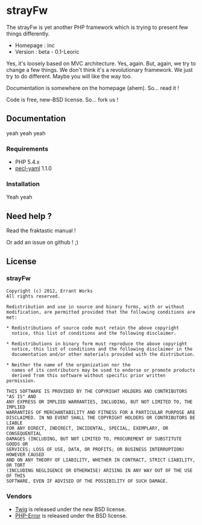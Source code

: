 # strayFw

The strayFw is yet another PHP framework which is trying to present few things differently.

* Homepage : inc
* Version : beta - 0.1-Leoric

Yes, it's loosely based on MVC architecture. Yes, again. But, again, we try to change a few things.
We don't think it's a revolutionary framework. We just try to do different. Maybe you will like the
way too.

Documentation is somewhere on the homepage (ahem). So... read it !

Code is free, new-BSD license. So... fork us !

## Documentation

yeah yeah yeah

### Requirements

* PHP 5.4.x
* [pecl-yaml](http://pecl.php.net/package/yaml 'pecl-yaml') 1.1.0

### Installation

Yeah yeah

## Need help ?

Read the fraktastic manual !

Or add an issue on github ! ;)

## License

### strayFw

    Copyright (c) 2012, Errant Works
    All rights reserved.

    Redistribution and use in source and binary forms, with or without
    modification, are permitted provided that the following conditions are met:

    * Redistributions of source code must retain the above copyright
      notice, this list of conditions and the following disclaimer.

    * Redistributions in binary form must reproduce the above copyright
      notice, this list of conditions and the following disclaimer in the
      documentation and/or other materials provided with the distribution.

    * Neither the name of the organization nor the
      names of its contributors may be used to endorse or promote products
      derived from this software without specific prior written permission.

    THIS SOFTWARE IS PROVIDED BY THE COPYRIGHT HOLDERS AND CONTRIBUTORS "AS IS" AND
    ANY EXPRESS OR IMPLIED WARRANTIES, INCLUDING, BUT NOT LIMITED TO, THE IMPLIED
    WARRANTIES OF MERCHANTABILITY AND FITNESS FOR A PARTICULAR PURPOSE ARE
    DISCLAIMED. IN NO EVENT SHALL THE COPYRIGHT HOLDERS OR CONTRIBUTORS BE LIABLE
    FOR ANY DIRECT, INDIRECT, INCIDENTAL, SPECIAL, EXEMPLARY, OR CONSEQUENTIAL
    DAMAGES (INCLUDING, BUT NOT LIMITED TO, PROCUREMENT OF SUBSTITUTE GOODS OR
    SERVICES; LOSS OF USE, DATA, OR PROFITS; OR BUSINESS INTERRUPTION) HOWEVER CAUSED
    AND ON ANY THEORY OF LIABILITY, WHETHER IN CONTRACT, STRICT LIABILITY, OR TORT
    (INCLUDING NEGLIGENCE OR OTHERWISE) ARISING IN ANY WAY OUT OF THE USE OF THIS
    SOFTWARE, EVEN IF ADVISED OF THE POSSIBILITY OF SUCH DAMAGE.

### Vendors

* [Twig](https://github.com/fabpot/Twig 'Twig') is released under the new BSD license. 
* [PHP-Error](https://github.com/JosephLenton/PHP-Error 'PHP-Error') is released under the BSD license.

